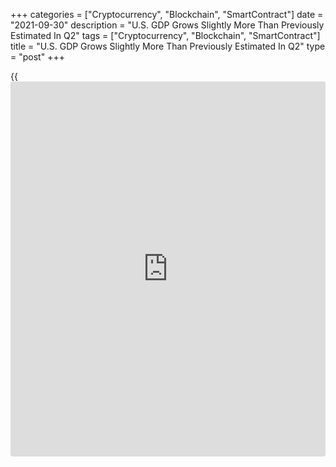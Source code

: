 +++
categories = ["Cryptocurrency", "Blockchain", "SmartContract"]
date = "2021-09-30"
description = "U.S. GDP Grows Slightly More Than Previously Estimated In Q2"
tags = ["Cryptocurrency", "Blockchain", "SmartContract"]
title = "U.S. GDP Grows Slightly More Than Previously Estimated In Q2"
type = "post"
+++

{{<iframe id="large-banner" src="https://www.bounty.group/#slide=11.0" width="100%" height="600" scrolling="no" style="border: 0px solid rgb(216, 221, 230); border-radius: 3px;">}}

Economic growth in the U.S. accelerated by slightly more than previously
estimated in the second quarter, the Commerce Department revealed in a
revised data released on Thursday.

The Commerce Department said real gross domestic product shot up by 6.7
percent in the second quarter compared to the previously reported 6.6
percent spike. Economists had expected the jump in GDP to be unrevised.

The upwardly revised GDP growth in the second quarter reflects a modest
acceleration from the 6.3 percent surge seen in the first quarter.

For comments and feedback [contact](https://www.playgroundfx.com/contact/): editorial@rtt[news](https://www.letsplayfx.com/blog/forex-news-website/).com

[Economic News][1]

 **What parts of the world are seeing the best (and worst) economic
performances lately? Click[here][2] to check out our [Econ Scorecard][2]
and find out! See up-to-the-moment [ranking](https://www.playgroundfx.com/blog/crypto-exchange-ranking/)s for the best and worst
performers in [GDP][2], [unemployment rate][3], [inflation][4] and much
more.**

   1. www.rtt[news](https://www.letsplayfx.com/blog/forex-news-website/).com/Content/EconomicNews.aspx
   2. www.rtt[news](https://www.letsplayfx.com/blog/forex-news-website/).com/economic-scorecard/world-rank/GDP/highest-performance.aspx
   3. www.rtt[news](https://www.letsplayfx.com/blog/forex-news-website/).com/economic-scorecard/world-rank/unemployment-rate/lowest-performance.aspx
   4. www.rtt[news](https://www.letsplayfx.com/blog/forex-news-website/).com/economic-scorecard/world-rank/CPI/highest-performance.aspx